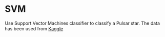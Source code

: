 # SVM
Use Support Vector Machines classifier to classify a Pulsar star. The data has been used from [Kaggle](https://www.kaggle.com/pavanraj159/predicting-a-pulsar-star)
